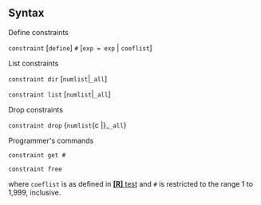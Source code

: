 ## Syntax

Define constraints

`constraint` \[`define`\] `#` \[`exp = exp` \| `coeflist`\]

List constraints

`constraint dir` \[`numlist`|`_all`\]

`constraint list` \[`numlist`|`_all`\]

Drop constraints

`constraint drop` {`numlist`<span
options="|">{c \|}_`_all`}

Programmer's commands

`constraint get #`

`constraint free`

where `coeflist` is as defined in
[<strong>[R]</strong> test](http://www.stata.com/help.cgi?test)
and `#` is restricted to the range 1 to 1,999, inclusive.
